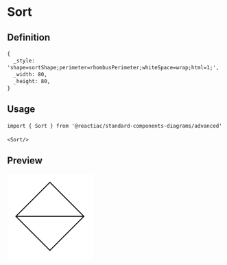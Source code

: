 # Sort

## Definition

```
{
  _style: 'shape=sortShape;perimeter=rhombusPerimeter;whiteSpace=wrap;html=1;',
  _width: 80,
  _height: 80,
}
```

## Usage

```
import { Sort } from '@reactiac/standard-components-diagrams/advanced'

<Sort/>
```

## Preview

<img src="./sort.png" width="200"/>
